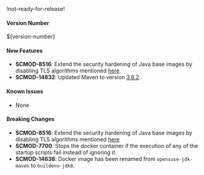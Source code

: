!not-ready-for-release!

#### Version Number
${version-number}

#### New Features
- **SCMOD-8516**: Extend the security hardening of Java base images by disabling TLS algorithms mentioned [here](https://github.com/CAFapi/opensuse-java8-images/blob/develop/src/main/docker/disableWeakTlsAlgorithms.patch)
- **SCMOD-14832**: Updated Maven to version [3.8.2](https://maven.apache.org/docs/3.8.2/release-notes.html).

#### Known Issues
- None

#### Breaking Changes
- **SCMOD-8516**: Extend the security hardening of Java base images by disabling TLS algorithms mentioned [here](https://github.com/CAFapi/opensuse-java8-images/blob/develop/src/main/docker/disableWeakTlsAlgorithms.patch)
- **SCMOD-7700**: Stops the docker container if the execution of any of the startup scripts fail instead of ignoring it.
- **SCMOD-14638**: Docker image has been renamed from `opensuse-jdk-maven` to `buildenv-jdk8`.
